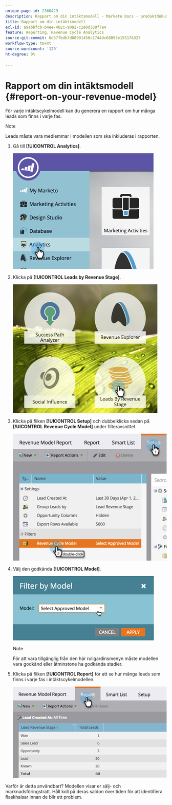 ```yaml
---
unique-page-id: 2360429
description: Rapport om din intäktsmodell - Marketo Docs - produktdokumentation
title: Rapport om din intäktsmodell
exl-id: a9abbfcb-b4ee-402c-9092-c2e0d388f7a4
feature: Reporting, Revenue Cycle Analytics
source-git-commit: 0d37fbdb7d08901458c1744dc68893e155176327
workflow-type: tm+mt
source-wordcount: '129'
ht-degree: 0%

---
```


# Rapport om din intäktsmodell {#report-on-your-revenue-model}

För varje intäktscykelmodell kan du generera en rapport om hur många leads som finns i varje fas.

>[!NOTE]
>
>Leads måste vara medlemmar i modellen som ska inkluderas i rapporten.

1. Gå till **[!UICONTROL Analytics]**.

   ![](assets/image2015-4-29-16-3a8-3a14.png)

1. Klicka på **[!UICONTROL Leads by Revenue Stage]**.

   ![](assets/image2015-4-29-16-3a15-3a3.png)

1. Klicka på fliken **[!UICONTROL Setup]** och dubbelklicka sedan på **[!UICONTROL Revenue Cycle Model]** under filteravsnittet.

   ![](assets/image2015-4-29-16-3a37-3a57.png)

1. Välj den godkända **[!UICONTROL Model]**.

   ![](assets/image2015-4-29-16-3a40-3a34.png)

   >[!NOTE]
   >
   >För att vara tillgänglig från den här rullgardinsmenyn måste modellen vara godkänd eller åtminstone ha godkända stadier.

1. Klicka på fliken **[!UICONTROL Report]** för att se hur många leads som finns i varje fas i intäktscykelmodellen.

   ![](assets/image2015-4-29-16-3a51-3a29.png)

Varför är detta användbart? Modellen visar er sälj- och marknadsföringstratt. Håll koll på deras saldon över tiden för att identifiera flaskhalsar innan de blir ett problem.

